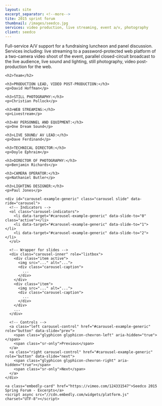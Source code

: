 ```yaml
---
layout: site
excerpt_separator: <!--more-->
tite: 2015 sprint forum
thumbnail: /images/seedco.jpg
services: video production, live streaming, event a/v, photography
client: seedco
---
```


<div class="row">
  <div class="col-md-4">
    <p>Full-service A/V support for a fundraising luncheon and panel discussion. Services including: live streaming to a password-protected web platform of a two-camera video shoot of the event, parallel closed-circuit broadcast to the live audience, live sound and lighting, still photography, video post-production for the web.</p>

    <h2>Team</h2>

    <h3>PRODUCTION LEAD, VIDEO POST-PRODUCTION:</h3>
    <p>David Hoffman</p>

    <h3>STILL PHOTOGRAPHY:</h3>
    <p>Christian Pollock</p>

    <h3>WEB STREAMING:</h3>
    <p>Livestream</p>

    <h3>AV PERSONNEL AND EQUIPMENT:</h3>
    <p>One Dream Sound</p>

    <h3>LIVE SOUND/ AV LEAD:</h3>
    <p>Dave Ferdinand</p>

    <h3>TECHNICAL DIRECTOR:</h3>
    <p>Doyle Ephraim</p>

    <h3>DIRECTOR OF PHOTOGRAPHY:</h3>
    <p>Benjamin Richards</p>

    <h3>CAMERA OPERATOR:</h3>
    <p>Nathaniel Butler</p>

    <h3>LIGHTING DESIGNER:</h3>
    <p>Paul Jones</p>
  </div>
  
  <div class="col-md-8">

    <div id="carousel-example-generic" class="carousel slide" data-ride="carousel">
      <!-- Indicators -->
      <ol class="carousel-indicators">
        <li data-target="#carousel-example-generic" data-slide-to="0" class="active"></li>
        <li data-target="#carousel-example-generic" data-slide-to="1"></li>
        <li data-target="#carousel-example-generic" data-slide-to="2"></li>
      </ol>

      <!-- Wrapper for slides -->
      <div class="carousel-inner" role="listbox">
        <div class="item active">
          <img src="..." alt="...">
          <div class="carousel-caption">
            ...
          </div>
        </div>
        <div class="item">
          <img src="..." alt="...">
          <div class="carousel-caption">
            ...
          </div>
        </div>
        ...
      </div>

      <!-- Controls -->
      <a class="left carousel-control" href="#carousel-example-generic" role="button" data-slide="prev">
        <span class="glyphicon glyphicon-chevron-left" aria-hidden="true"></span>
        <span class="sr-only">Previous</span>
      </a>
      <a class="right carousel-control" href="#carousel-example-generic" role="button" data-slide="next">
        <span class="glyphicon glyphicon-chevron-right" aria-hidden="true"></span>
        <span class="sr-only">Next</span>
      </a>
    </div>

    <a class="embedly-card" href="https://vimeo.com/124331547">Seedco 2015 Spring Forum - Excerpts</a>
    <script async src="//cdn.embedly.com/widgets/platform.js" charset="UTF-8"></script>

<!--     <iframe src="https://player.vimeo.com/video/124331547" width="500" height="281" frameborder="0" webkitallowfullscreen mozallowfullscreen allowfullscreen></iframe> -->


  </div>
</div>

